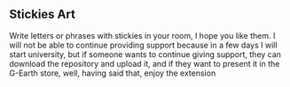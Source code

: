 ## Stickies Art

Write letters or phrases with stickies in your room, I hope you like them. I will not be able to continue providing support because in a few days I will start university, but if someone wants to continue giving support, they can download the repository and upload it, and if they want to present it in the G-Earth store, well, having said that, enjoy the extension